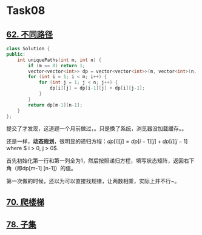 # Task08

## [62. 不同路径](https://leetcode-cn.com/problems/unique-paths/) 

```c++
class Solution {
public:
    int uniquePaths(int m, int n) {
        if (m == 0) return 1;
        vector<vector<int>> dp = vector<vector<int>>(m, vector<int>(n, 1));
        for (int i = 1; i < m; i++) {
            for (int j = 1; j < n; j++) {
                dp[i][j] = dp[i-1][j] + dp[i][j-1];
            }
        }
        return dp[m-1][n-1];
    }
};
```

提交了才发现，这道题一个月前做过，。只是换了系统，浏览器没加载缓存。。

还是一样，**动态规划**，很明显的递归方程：$dp[i] [j] = dp[i-1] [j] + dp[i] [j-1]$ where $ i > 0, j > 0$. 

首先初始化第一行和第一列全为1，然后按照递归方程，填写状态矩阵，返回右下角（即dp[m-1] [n-1]）的值。

第一次做的时候，还以为可以直接找规律，让两数相乘，实际上并不行\~。

## [70. 爬楼梯](https://leetcode-cn.com/problems/climbing-stairs/)





## [78. 子集](https://leetcode-cn.com/problems/subsets/)



